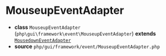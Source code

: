 # MouseupEventAdapter

- **class** `MouseupEventAdapter` (`php\gui\framework\event\MouseupEventAdapter`) **extends** [`MousedownEventAdapter`](https://github.com/jphp-compiler/develnext/blob/master/dn-app-framework/api-docs/classes/php/gui/framework/event/MousedownEventAdapter.md)
- **source** `php/gui/framework/event/MouseupEventAdapter.php`
